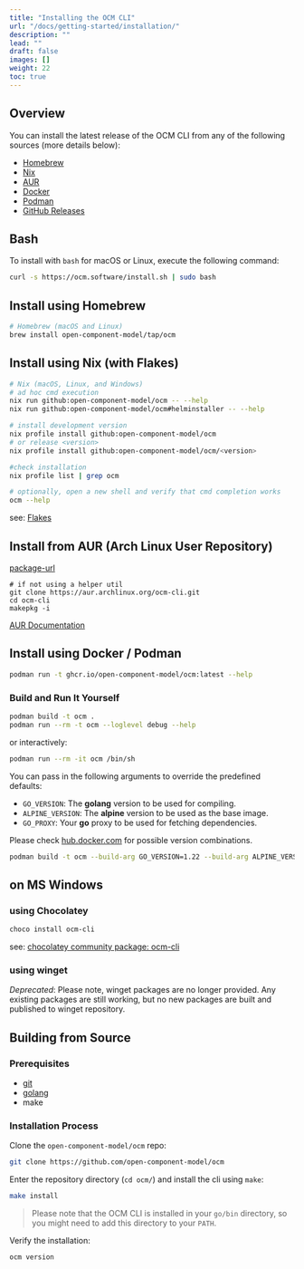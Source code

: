 ```yaml
---
title: "Installing the OCM CLI"
url: "/docs/getting-started/installation/"
description: ""
lead: ""
draft: false
images: []
weight: 22
toc: true
---
```


## Overview

You can install the latest release of the OCM CLI from any of the following sources (more details below):

- [Homebrew](https://brew.sh)
- [Nix](https://nixos.org)
- [AUR](https://aur.archlinux.org/packages/ocm-cli)
- [Docker](https://www.docker.com/)
- [Podman](https://podman.io/)
- [GitHub Releases](https://github.com/open-component-model/ocm/releases)

## Bash

To install with `bash` for macOS or Linux, execute the following command:

```sh
curl -s https://ocm.software/install.sh | sudo bash
```

## Install using Homebrew

```sh
# Homebrew (macOS and Linux)
brew install open-component-model/tap/ocm
```

## Install using Nix (with Flakes)

```sh
# Nix (macOS, Linux, and Windows)
# ad hoc cmd execution
nix run github:open-component-model/ocm -- --help
nix run github:open-component-model/ocm#helminstaller -- --help

# install development version
nix profile install github:open-component-model/ocm
# or release <version>
nix profile install github:open-component-model/ocm/<version>

#check installation
nix profile list | grep ocm

# optionally, open a new shell and verify that cmd completion works
ocm --help
```

see: [Flakes](https://nixos.wiki/wiki/Flakes)

## Install from AUR (Arch Linux User Repository)

[package-url](https://aur.archlinux.org/packages/ocm-cli)

```shell
# if not using a helper util
git clone https://aur.archlinux.org/ocm-cli.git
cd ocm-cli
makepkg -i
```

[AUR Documentation](https://wiki.archlinux.org/title/Arch_User_Repository)

## Install using Docker / Podman

```sh
podman run -t ghcr.io/open-component-model/ocm:latest --help
```

### Build and Run It Yourself

```sh
podman build -t ocm .
podman run --rm -t ocm --loglevel debug --help
```

or interactively:

```sh
podman run --rm -it ocm /bin/sh
```

You can pass in the following arguments to override the predefined defaults:

- `GO_VERSION`: The **golang** version to be used for compiling.
- `ALPINE_VERSION`: The **alpine** version to be used as the base image.
- `GO_PROXY`: Your **go** proxy to be used for fetching dependencies.

Please check [hub.docker.com](https://hub.docker.com/_/golang/tags?page=1&name=alpine) for possible version combinations.

```sh
podman build -t ocm --build-arg GO_VERSION=1.22 --build-arg ALPINE_VERSION=3.19 --build-arg GO_PROXY=https://proxy.golang.org .
```

## on MS Windows

### using Chocolatey

```powershell
choco install ocm-cli
```

see: [chocolatey community package: ocm-cli](https://community.chocolatey.org/packages/ocm-cli)

### using winget

_Deprecated_: Please note, winget packages are no longer provided. Any existing packages are still working, but no new
packages are built and published to winget repository.

## Building from Source

### Prerequisites

- [git](https://www.git-scm.com/)
- [golang](https://go.dev/)
- make

### Installation Process

Clone the `open-component-model/ocm` repo:

```bash
git clone https://github.com/open-component-model/ocm
```

Enter the repository directory (`cd ocm/`) and install the cli using `make`:

```bash
make install
```

> Please note that the OCM CLI is installed in your `go/bin` directory, so you might need to add this directory to your `PATH`.

Verify the installation:

```bash
ocm version
```
